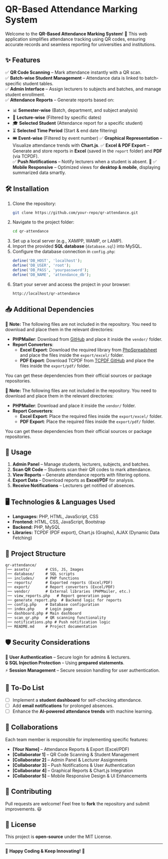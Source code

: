 # QR-Based Attendance Marking System


Welcome to the **QR-Based Attendance Marking System**! 🚀 This web application simplifies attendance tracking using QR codes, ensuring accurate records and seamless reporting for universities and institutions.

## ✨ Features

✅ **QR Code Scanning** – Mark attendance instantly with a QR scan.  
✅ **Batch-wise Student Management** – Attendance data is linked to batch-specific student tables.  
✅ **Admin Interface** – Assign lecturers to subjects and batches, and manage student enrollment.  
✅ **Attendance Reports** – Generate reports based on:
   - 📊 **Semester-wise** (Batch, department, and subject analysis)
   - 📅 **Lecture-wise** (Filtered by specific dates)
   - 🎓 **Selected Student** (Attendance report for a specific student)
   - ⏳ **Selected Time Period** (Start & end date filtering)
   - 🎟 **Event-wise** (Filtered by event number)
✅ **Graphical Representation** – Visualize attendance trends with **Chart.js**.
✅ **Excel & PDF Export** – Generate and store reports in **Excel** (saved in the `report` folder) and **PDF** (via TCPDF).  
✅ **Push Notifications** – Notify lecturers when a student is absent. 🔔
✅ **Mobile Responsive** – Optimized views for **desktop & mobile**, displaying summarized data smartly.

## 🛠 Installation

1. Clone the repository:
   ```bash
   git clone https://github.com/your-repo/qr-attendance.git
   ```
2. Navigate to the project folder:
   ```bash
   cd qr-attendance
   ```
3. Set up a local server (e.g., XAMPP, WAMP, or LAMP).
4. Import the provided **SQL database** (`database.sql`) into MySQL.
5. Configure the database connection in `config.php`:
   ```php
   define('DB_HOST', 'localhost');
   define('DB_USER', 'root');
   define('DB_PASS', 'yourpassword');
   define('DB_NAME', 'attendance_db');
   ```
6. Start your server and access the project in your browser:
   ```
   http://localhost/qr-attendance
   ```

## 📥 Additional Dependencies

🚨 **Note:** The following files are not included in the repository. You need to download and place them in the relevant directories:

- **PHPMailer**: Download from [GitHub](https://github.com/PHPMailer/PHPMailer) and place it inside the `vendor/` folder.
- **Report Converters**:
  - **Excel Export**: Download the required library from [PhpSpreadsheet](https://github.com/PHPOffice/PhpSpreadsheet) and place the files inside the `export/excel/` folder.
  - **PDF Export**: Download TCPDF from [TCPDF GitHub](https://github.com/tecnickcom/TCPDF) and place the files inside the `export/pdf/` folder.

You can get these dependencies from their official sources or package repositories.

🚨 **Note:** The following files are not included in the repository. You need to download and place them in the relevant directories:

- **PHPMailer**: Download and place it inside the `vendor/` folder.
- **Report Converters**:
  - **Excel Export**: Place the required files inside the `export/excel/` folder.
  - **PDF Export**: Place the required files inside the `export/pdf/` folder.

You can get these dependencies from their official sources or package repositories.

## 🚀 Usage

1. **Admin Panel** – Manage students, lecturers, subjects, and batches.
2. **Scan QR Code** – Students scan their QR codes to mark attendance.
3. **View Reports** – Generate attendance reports with filtering options.
4. **Export Data** – Download reports as **Excel/PDF** for analysis.
5. **Receive Notifications** – Lecturers get notified of absences.

## 🖥 Technologies & Languages Used

- **Languages:** PHP, HTML, JavaScript, CSS
- **Frontend:** HTML, CSS, JavaScript, Bootstrap
- **Backend:** PHP, MySQL
- **Libraries:** TCPDF (PDF export), Chart.js (Graphs), AJAX (Dynamic Data Fetching)

## 📂 Project Structure
```
qr-attendance/
│── assets/       # CSS, JS, Images
│── database/     # SQL scripts
│── includes/     # PHP functions
│── reports/      # Exported reports (Excel/PDF)
│── export/       # Report converters (Excel/PDF)
│── vendor/       # External libraries (PHPMailer, etc.)
│── view_reports.php   # Report generation page
│── generate_report.php  # Backend logic for reports
│── config.php    # Database configuration
│── index.php     # Login page
│── dashboard.php # Main dashboard
│── scan_qr.php   # QR scanning functionality
│── notifications.php # Push notification logic
│── README.md     # Project documentation
```

## 🛡 Security Considerations

🔐 **User Authentication** – Secure login for admins & lecturers.  
🔒 **SQL Injection Protection** – Using **prepared statements**.  
⚡ **Session Management** – Secure session handling for user authentication.  

## 📌 To-Do List

- [ ] Implement a **student dashboard** for self-checking attendance.
- [ ] Add **email notifications** for prolonged absences.
- [ ] Enhance the **AI-powered attendance trends** with machine learning.

## 🤝 Collaborations

Each team member is responsible for implementing specific features:

- **[Your Name]** – Attendance Reports & Export (Excel/PDF)
- **[Collaborator 1]** – QR Code Scanning & Student Management
- **[Collaborator 2]** – Admin Panel & Lecturer Assignments
- **[Collaborator 3]** – Push Notifications & User Authentication
- **[Collaborator 4]** – Graphical Reports & Chart.js Integration
- **[Collaborator 5]** – Mobile Responsive Design & UI Enhancements

## 🤝 Contributing

Pull requests are welcome! Feel free to **fork** the repository and submit improvements. 😃

## 📄 License

This project is **open-source** under the MIT License.

---

🎉 **Happy Coding & Keep Innovating!** 🚀


